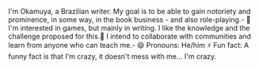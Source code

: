 I'm Okamuya, a Brazilian writer. My goal is to be able to gain notoriety and prominence, in some way, in the book business - and also role-playing.- 👋
I'm interested in games, but mainly in writing. I like the knowledge and the challenge proposed for this.👀
I intend to collaborate with communities and learn from anyone who can teach me.- 
😄 Pronouns: He/him
⚡ Fun fact: A funny fact is that I'm crazy, it doesn't mess with me... I'm crazy.

<!---
Okamuya/Okamuya is a ✨ special ✨ repository because its `README.md` (this file) appears on your GitHub profile.
You can click the Preview link to take a look at your changes.
--->
